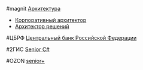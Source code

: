 #magnit [Архитектура](https://magnit.tech/vacancies?speciality_id[]=15967)
- [Корпоративный архитектор](https://magnit.tech/vacancies/2208)
- [Архитектор решений](https://magnit.tech/vacancies/2194)

#ЦБРФ [Центральный банк Российской Федерации](https://kazan.hh.ru/employer/47858)

#2ГИС [Senior C#](https://go-jobs.2gis.ru/vacancies/go-otello-senior-66dy3lj2)

#OZON [senior+](https://ozon.tech/recommend?__rr=3&abt_att=3&origin_referer=ozon.tech)

